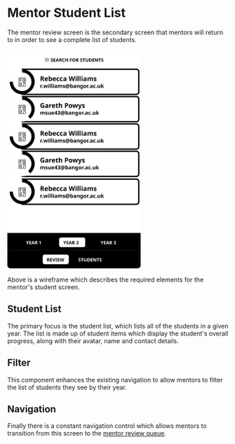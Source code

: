 # Mentor Student List

The mentor review screen is the secondary screen that mentors will return to in order to see a complete list of students.

<img src="wireframes/students.svg" height="500px" />

Above is a wireframe which describes the required elements for the mentor's student screen.

## Student List
The primary focus is the student list, which lists all of the students in a given year. The list is made up of student items which display the student's overall progress, along with their avatar, name and contact details.

## Filter
This component enhances the existing navigation to allow mentors to filter the list of students they see by their year.

## Navigation
Finally there is a constant navigation control which allows mentors to transition from this screen to the [mentor review queue](mentor-dashboard.html).

